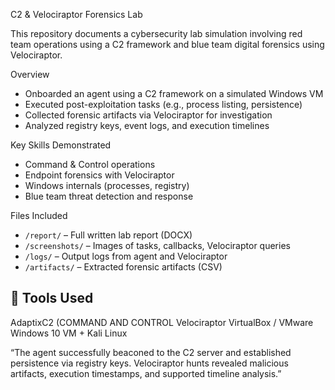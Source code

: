  C2 & Velociraptor Forensics Lab

This repository documents a cybersecurity lab simulation involving red team operations using a C2 framework and blue team digital forensics using Velociraptor.

 Overview
- Onboarded an agent using a C2 framework on a simulated Windows VM
- Executed post-exploitation tasks (e.g., process listing, persistence)
- Collected forensic artifacts via Velociraptor for investigation
- Analyzed registry keys, event logs, and execution timelines

 Key Skills Demonstrated
- Command & Control operations
- Endpoint forensics with Velociraptor
- Windows internals (processes, registry)
- Blue team threat detection and response

Files Included
- `/report/` – Full written lab report (DOCX)
- `/screenshots/` – Images of tasks, callbacks, Velociraptor queries
- `/logs/` – Output logs from agent and Velociraptor
- `/artifacts/` – Extracted forensic artifacts (CSV)

## 🔧 Tools Used
AdaptixC2 (COMMAND AND CONTROL
Velociraptor
VirtualBox / VMware
Windows 10 VM + Kali Linux


“The agent successfully beaconed to the C2 server and established persistence via registry keys. Velociraptor hunts revealed malicious artifacts, execution timestamps, and supported timeline analysis.”


